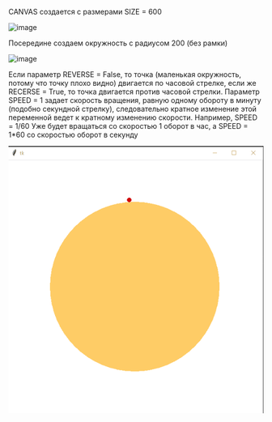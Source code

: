 CANVAS создается с размерами SIZE = 600

![image](https://user-images.githubusercontent.com/58771506/154855472-0b09d301-580b-4d65-b741-641d001b38d0.png)

Посередине создаем окружность с радиусом 200 (без рамки)

![image](https://user-images.githubusercontent.com/58771506/154855498-50479c95-a753-4f0e-9b70-3118e65b5f64.png)

Если параметр REVERSE = False, то точка (маленькая окружность, потому что точку плохо видно) двигается по часовой стрелке, если же RECERSE = True,  то точка двигается против часовой стрелки.
Параметр SPEED = 1 задает скорость вращения, равную одному обороту в минуту (подобно секундной стрелку), следовательно кратное изменение этой переменной ведет к кратному изменению скорости.
Например, SPEED = 1/60 Уже будет вращаться со скоростью 1 оборот в час, а SPEED = 1*60  со скоростью оборот в секунду

![Ну не загрузилась, что поделать](https://github.com/BorisovNikita/my-working-folder/blob/master/%D0%9F%D1%80%D0%B0%D0%BA%D1%82%D0%B8%D0%BA%D1%83%D0%BC%20%D0%BF%D0%BE%20Python/1_assignment-BorisovNikita_1/example.gif)
